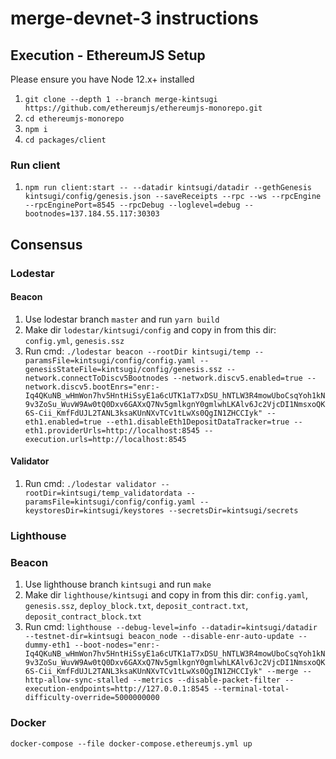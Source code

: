 # merge-devnet-3 instructions

## Execution - EthereumJS Setup

Please ensure you have Node 12.x+ installed

1. `git clone --depth 1 --branch merge-kintsugi https://github.com/ethereumjs/ethereumjs-monorepo.git`
1. `cd ethereumjs-monorepo`
1. `npm i`
1. `cd packages/client`

### Run client

1. `npm run client:start -- --datadir kintsugi/datadir --gethGenesis kintsugi/config/genesis.json --saveReceipts --rpc --ws --rpcEngine --rpcEnginePort=8545 --rpcDebug --loglevel=debug --bootnodes=137.184.55.117:30303`

## Consensus

### Lodestar

#### Beacon

1. Use lodestar branch `master` and run `yarn build`
1. Make dir `lodestar/kintsugi/config` and copy in from this dir: `config.yml`, `genesis.ssz`
1. Run cmd: `./lodestar beacon --rootDir kintsugi/temp --paramsFile=kintsugi/config/config.yaml --genesisStateFile=kintsugi/config/genesis.ssz --network.connectToDiscv5Bootnodes --network.discv5.enabled=true --network.discv5.bootEnrs="enr:-Iq4QKuNB_wHmWon7hv5HntHiSsyE1a6cUTK1aT7xDSU_hNTLW3R4mowUboCsqYoh1kN9v3ZoSu_WuvW9Aw0tQ0Dxv6GAXxQ7Nv5gmlkgnY0gmlwhLKAlv6Jc2VjcDI1NmsxoQK6S-Cii_KmfFdUJL2TANL3ksaKUnNXvTCv1tLwXs0QgIN1ZHCCIyk" --eth1.enabled=true --eth1.disableEth1DepositDataTracker=true --eth1.providerUrls=http://localhost:8545 --execution.urls=http://localhost:8545`

#### Validator

1. Run cmd: `./lodestar validator --rootDir=kintsugi/temp_validatordata --paramsFile=kintsugi/config/config.yaml --keystoresDir=kintsugi/keystores --secretsDir=kintsugi/secrets`

### Lighthouse

### Beacon

1. Use lighthouse branch `kintsugi` and run `make`
1. Make dir `lighthouse/kintsugi` and copy in from this dir: `config.yaml`, `genesis.ssz`, `deploy_block.txt`, `deposit_contract.txt`, `deposit_contract_block.txt`
1. Run cmd: `lighthouse --debug-level=info --datadir=kintsugi/datadir --testnet-dir=kintsugi beacon_node --disable-enr-auto-update --dummy-eth1 --boot-nodes="enr:-Iq4QKuNB_wHmWon7hv5HntHiSsyE1a6cUTK1aT7xDSU_hNTLW3R4mowUboCsqYoh1kN9v3ZoSu_WuvW9Aw0tQ0Dxv6GAXxQ7Nv5gmlkgnY0gmlwhLKAlv6Jc2VjcDI1NmsxoQK6S-Cii_KmfFdUJL2TANL3ksaKUnNXvTCv1tLwXs0QgIN1ZHCCIyk" --merge --http-allow-sync-stalled --metrics --disable-packet-filter --execution-endpoints=http://127.0.0.1:8545 --terminal-total-difficulty-override=5000000000`

### Docker

`docker-compose --file docker-compose.ethereumjs.yml up`
